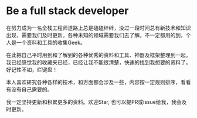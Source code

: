 # Be a full stack developer

在努力成为一名全栈工程师道路上总是磕磕绊绊，没过一段时间总有新技术和知识出现，需要我们及时更新。各种未知的领域需要我们去了解。不一定都用的到，个人是一个资料和工具的收集Geek。

在此把自己平时用到和了解到的各种优秀的资料和工具、神器及框架整理到一起。我已经感觉我的收藏夹已经，已经让我不能很清楚，快速的找到我想要的资料了。好记性不如，烂键盘！

本人喜欢研究各种各样的技术，和方面都会涉及一些，内容按一定规则排序，看看有没有自己需要的。

我一定坚持更新和积累更多的资料。欢迎Star, 也可以提PR或issue给我，我会及时更新。

